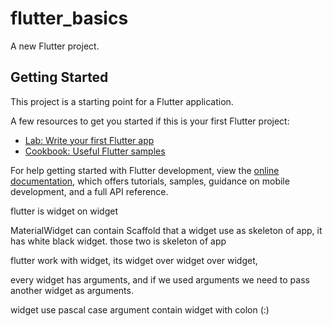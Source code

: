 # flutter_basics

A new Flutter project.

## Getting Started

This project is a starting point for a Flutter application.

A few resources to get you started if this is your first Flutter project:

- [Lab: Write your first Flutter app](https://docs.flutter.dev/get-started/codelab)
- [Cookbook: Useful Flutter samples](https://docs.flutter.dev/cookbook)

For help getting started with Flutter development, view the
[online documentation](https://docs.flutter.dev/), which offers tutorials,
samples, guidance on mobile development, and a full API reference.

flutter is widget on widget

MaterialWidget can contain Scaffold that a widget use as skeleton of app, it has white black widget.
those two is skeleton of app


flutter work with widget, its widget over widget over widget,

every widget has arguments, and if we used arguments we need to pass another widget as arguments.

widget use pascal case
argument contain widget with colon (:)